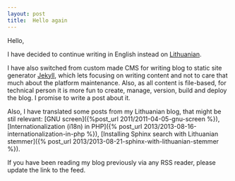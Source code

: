 ```yaml
---
layout: post
title:  Hello again
---
```


Hello,

I have decided to continue writing in English instead on [Lithuanian](http://old.lescinskas.lt).

I have also switched from custom made CMS for writing blog to static site generator [Jekyll](http://jekyllrb.com/), which lets focusing on writing content and not to care that much about the platform maintenance. Also, as all content is file-based, for technical person it is more fun to create, manage, version, build and deploy the blog. I promise to write a post about it.

Also, I have translated some posts from my Lithuanian blog, that might be stil relevant: [GNU screen]({%post_url 2011/2011-04-05-gnu-screen %}), [Internationalization (i18n) in PHP]({% post_url 2013/2013-08-16-internationalization-in-php %}), [Installing Sphinx search with Lithuanian stemmer]({% post_url 2013/2013-08-21-sphinx-with-lithuanian-stemmer %}).

If you have been reading my blog previously via any RSS reader, please update the link to the feed.
